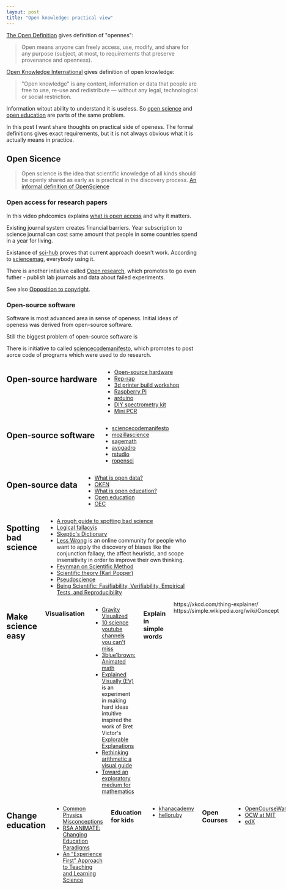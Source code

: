 ```yaml
---
layout: post
title: "Open knowledge: practical view"
---
```


[The Open Definition](http://opendefinition.org/) gives definition of "opennes":

> Open means anyone can freely access, use, modify, and share for any purpose (subject, at most, to requirements that preserve provenance and openness).

[Open Knowledge International](https://okfn.org/about/vision-and-values/) gives definition of open knowledge:

> "Open knowledge" is any content, information or data that people are free to use, re-use and redistribute — without any legal, technological or social restriction.

Information witout ability to understand it is useless. So [open science](http://www.openscience.org/blog/wp-content/uploads/2013/06/OpenSciencePoster.pdf) and [open education](http://www.oeconsortium.org/about-oec/) are parts of the same problem.

In this post I want share thoughts on practical side of openess. The formal definitions gives exact requirements, but it is not always obvious what it is actually means in practice.


## Open Sicence

> Open science is the idea that scientific knowledge of all kinds should be openly shared as early as is practical in the discovery process.
> [An informal definition of OpenScience](http://www.openscience.org/blog/?p=454)


### Open access for research papers

In this video phdcomics explains [what is open access](http://www.phdcomics.com/comics.php?f=1533) and why it matters.

Existing journal system creates financial barriers. Year subscription to science journal can cost same amount that people in some countries spend in a year for living.

Existance of [sci-hub](https://twitter.com/sci_hub) proves that current approach doesn't work. According to [sciencemag](http://www.sciencemag.org/news/2016/04/whos-downloading-pirated-papers-everyone), everybody using it.

There is another intiative called [Open research](https://en.wikipedia.org/wiki/Open_research), which promotes to go even futher - publish lab journals and data about failed experiments.

See also [Opposition to copyright](https://en.wikipedia.org/wiki/Opposition_to_copyright).

### Open-source software

Software is most advanced area in sense of openess. Initial ideas of openess was derived from open-source software.

Still the biggest problem of open-source software is


There is initiative to called [sciencecodemanifesto](http://sciencecodemanifesto.org/), which promotes to post aorce code of programs which were used to do research.

<div class="row">
  <div class="columns medium-4 large-4">
    <h2>Open-source hardware</h2>
    <ul>
      <li><a href=https://en.wikipedia.org/wiki/Open-source_hardware>Open-source hardware</a></li>
      <li><a href=http://reprap.org>Rep-rap</a></li>
      <li><a href=http://opensourceecology.org/3d-printer-build-workshop>3d printer build workshop</a></li>
      <li><a href=https://www.raspberrypi.org/>Raspberry Pi</a></li>
      <li><a href=https://www.arduino.cc>arduino</a></li>
      <li><a href=https://www.kickstarter.com/projects/jywarren/public-lab-diy-spectrometry-kit/description>DIY spectrometry kit</a></li>
      <li><a href=https://www.kickstarter.com/projects/minipcr/minipcr-a-dna-discovery-system-for-everyone/description>Mini PCR</a></li>
    </ul>
  </div>
  <div class="columns medium-4 large-4">
    <h2>Open-source software</h2>
    <ul>
      <li><a href="http://sciencecodemanifesto.org/">sciencecodemanifesto</a></li>
      <li><a href="https://mozillascience.org/">mozillascience</a></li>
      <li><a href="http://www.sagemath.org/help-video.html">sagemath</a></li>
      <li><a href="http://avogadro.cc/wiki/Main_Page">avogadro</a></li>
      <li><a href="https://www.rstudio.com/products/rstudio2/">rstudio</a></li>
      <li><a href="https://ropensci.org/">ropensci</a></li>
    </ul>
  </div>
  <div class="columns medium-4 large-4">
    <h2>Open-source data</h2>
    <ul>
      <li><a href="http://opendatahandbook.org/guide/en/what-is-open-data/">What is open data?</a></li>
      <li><a href="https://okfn.org/">OKFN</a></li>
      <li><a href="https://opensource.com/resources/what-open-education">What is open education?</a></li>
      <li><a href="https://en.wikipedia.org/wiki/Open_education">Open education</a></li>
      <li><a href="http://www.oeconsortium.org/about-oec/">OEC</a></li>
    </ul>
  </div>
</div>

<div class="row">
  <div class="columns medium-4 large-4">
    <h2>Spotting bad science</h2>
    <ul>
      <li><a href="http://www.compoundchem.com/2014/04/02/a-rough-guide-to-spotting-bad-science/">A rough guide to spotting bad science</a></li>
      <li><a href="https://yourlogicalfallacyis.com/">Logical fallacyis</a></li>
      <li><a href="http://www.skepdic.com/">Skeptic's Dictionary</a></li>
      <li><a href="http://lesswrong.com/">Less Wrong</a> is an online community for people who want to apply the discovery of biases like the conjunction fallacy, the affect heuristic, and scope insensitivity in order to improve their own thinking.</li>
      <li><a href="https://www.youtube.com/watch?v=EYPapE-3FRw">Feynman on Scientific Method</a></li>
      <li><a href="https://en.wikipedia.org/wiki/Scientific_theory">Scientific theory (Karl Popper)</a></li>
      <li><a href="https://en.wikipedia.org/wiki/Pseudoscience">Pseudoscience</a></li>
      <li><a href="http://www.openscience.org/blog/?p=312">Being Scientific: Fasifiability, Verifiability, Empirical Tests, and Reproducibility</a></li>
    </ul>
  </div>
  <div class="columns medium-4 large-4">
    <h2>Make science easy</h2>
    <h3>Visualisation</h3>
      <ul>
        <li><a href="https://www.youtube.com/watch?v=MTY1Kje0yLg">Gravity Visualized</a></li>
        <li><a href="http://www.makeuseof.com/tag/10-science-youtube-channels-you-cant-miss/">10 science youtube channels you can't miss</a></li>
        <li><a href="http://www.3blue1brown.com/">3blue1brown: Animated math</a></li>
        <li><a href="http://setosa.io/ev/">Explained Visually (EV)</a> is an experiment in making hard ideas intuitive inspired the work of Bret Victor's <a href="http://worrydream.com/ExplorableExplanations/">Explorable Explanations</a></li>
        <li><a href="http://betterexplained.com/articles/rethinking-arithmetic-a-visual-guide/">Rethinking arithmetic a visual guide</a></li>
        <li><a href="http://cognitivemedium.com/emm/emm.html">Toward an exploratory medium for mathematics</a></li>
      </ul>
    <h3>Explain in simple words</h3>
    https://xkcd.com/thing-explainer/
    https://simple.wikipedia.org/wiki/Concept
    <a href="https://www.explainxkcd.com/wiki/index.php/1240:_Quantum_Mechanics">Quantum Mechanics</a>
  </div>
  <div class="columns medium-4 large-4">
    <h2>Change education</h2>
    <ul>
      <li><a href="https://www.youtube.com/watch?v=IM630Z8lho8">Common Physics Misconceptions</a></li>
      <li><a href="https://www.youtube.com/watch?v=zDZFcDGpL4U">RSA ANIMATE: Changing Education Paradigms</a></li>
      <li><a href="http://post.queensu.ca/~russellt/howteach/shawn-ar.htm">An “Experience First" Approach to Teaching and Learning Science</a></li>
    </ul>
    <h3>Education for kids</h3>
    <ul>
      <li><a href="https://www.khanacademy.org/">khanacademy</a></li>
      <li><a href="http://www.helloruby.com/">helloruby</a></li>
    </ul>
    <h3>Open Courses</h3>
    <ul>
      <li><a href="https://en.wikipedia.org/wiki/OpenCourseWare">OpenCourseWare</a></li>
      <li><a href="http://ocw.mit.edu/index.htm">OCW at MIT</a></li>
      <li><a href="https://www.edx.org/">edX</a></li>
    </ul>
  </div>
</div>

